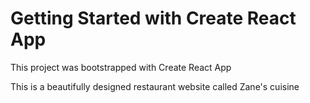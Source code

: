 # Getting Started with Create React App

This project was bootstrapped with Create React App

This is a beautifully designed restaurant website called Zane's cuisine